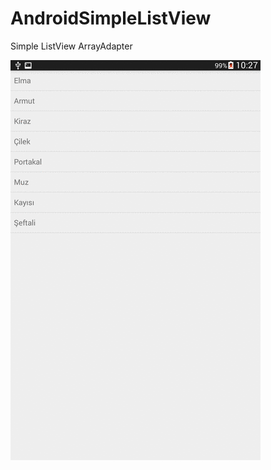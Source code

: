# AndroidSimpleListView
Simple ListView ArrayAdapter

![alt tag](https://github.com/harunkor/AndroidSimpleListView/blob/master/simplelistView00.gif)

